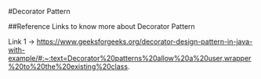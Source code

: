 #Decorator Pattern

##Reference Links to know more about Decorator Pattern

Link 1 ->  https://www.geeksforgeeks.org/decorator-design-pattern-in-java-with-example/#:~:text=Decorator%20patterns%20allow%20a%20user,wrapper%20to%20the%20existing%20class.
